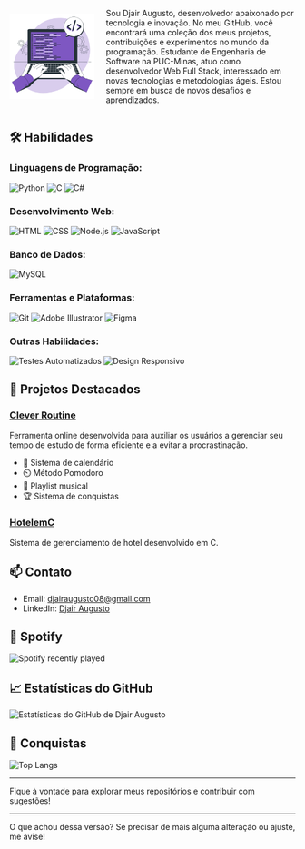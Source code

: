 
<div style="display: flex; align-items: center;">
    <img src="https://github.com/DjairAugusto/DjairAugusto/blob/main/Hand%20coding-bro.png?raw=true" alt="Djair Augusto" width="150" style="margin-right: 20px;">
    <div></div>
        <p>Sou Djair Augusto, desenvolvedor apaixonado por tecnologia e inovação. No meu GitHub, você encontrará uma coleção dos meus projetos, contribuições e experimentos no mundo da programação.
Estudante de Engenharia de Software na PUC-Minas, atuo como desenvolvedor Web Full Stack, interessado em novas tecnologias e metodologias ágeis. Estou sempre em busca de novos desafios e aprendizados.</p>
    </div>
</div>


## 🛠️ Habilidades

### **Linguagens de Programação:**

![Python](https://img.shields.io/badge/-Python-3776AB?style=for-the-badge&logo=python&logoColor=white)
![C](https://img.shields.io/badge/-C-05122A?style=for-the-badge&logo=C&logoColor=A8B9CC)
![C#](https://img.shields.io/badge/-C%23-05122A?style=for-the-badge&logo=C%2B%2B&logoColor=00599C)

### **Desenvolvimento Web:**

![HTML](https://img.shields.io/badge/-HTML-05122A?style=for-the-badge&logo=html5)
![CSS](https://img.shields.io/badge/-CSS-05122A?style=for-the-badge&logo=css3)
![Node.js](https://img.shields.io/badge/-Node.js-05122A?style=for-the-badge&logo=node.js)
![JavaScript](https://img.shields.io/badge/-JavaScript-05122A?style=for-the-badge&logo=javascript)

### **Banco de Dados:**

![MySQL](https://img.shields.io/badge/-MySQL-05122A?style=for-the-badge&logo=mysql)

### **Ferramentas e Plataformas:**

![Git](https://img.shields.io/badge/-Git-05122A?style=for-the-badge&logo=git)
![Adobe Illustrator](https://img.shields.io/badge/-Adobe%20Illustrator-05122A?style=for-the-badge&logo=adobe%20illustrator)
![Figma](https://img.shields.io/badge/-Figma-05122A?style=for-the-badge&logo=figma)

### **Outras Habilidades:**

![Testes Automatizados](https://img.shields.io/badge/-Testes_Automatizados-05122A?style=for-the-badge)
![Design Responsivo](https://img.shields.io/badge/-Design_Responsivo-05122A?style=for-the-badge)

## 🌟 Projetos Destacados

### [Clever Routine](https://github.com/ICEI-PUC-Minas-PMGES-TI/pmg-es-2024-1-ti1-2010100-clever-routine)
Ferramenta online desenvolvida para auxiliar os usuários a gerenciar seu tempo de estudo de forma eficiente e a evitar a procrastinação. 
- 📆 Sistema de calendário
- ⏲️ Método Pomodoro
- 🎵 Playlist musical
- 🏆 Sistema de conquistas

### [HotelemC](https://github.com/DjairAugusto/HotelemC)
Sistema de gerenciamento de hotel desenvolvido em C.

## 📫 Contato

- Email: [djairaugusto08@gmail.com](mailto:djairaugusto08@gmail.com)
- LinkedIn: [Djair Augusto](https://www.linkedin.com/in/djairaugusto)

## 🎵 Spotify

![Spotify recently played](https://spotify-recently-played-readme.vercel.app/api?user=h441mb4ku67lsi00jyqcgd88i&unique=true)

## 📈 Estatísticas do GitHub

![Estatísticas do GitHub de Djair Augusto](https://github-readme-stats.vercel.app/api?username=DjairAugusto&show_icons=true&theme=dark)

## 🏅 Conquistas

![Top Langs](https://github-readme-stats.vercel.app/api/top-langs/?username=DjairAugusto&layout=compact&theme=dark)

---

Fique à vontade para explorar meus repositórios e contribuir com sugestões!

---

O que achou dessa versão? Se precisar de mais alguma alteração ou ajuste, me avise!
